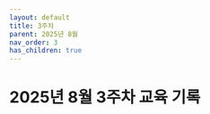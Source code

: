 ```yaml
---
layout: default
title: 3주차
parent: 2025년 8월
nav_order: 3
has_children: true
---
```


# 2025년 8월 3주차 교육 기록
